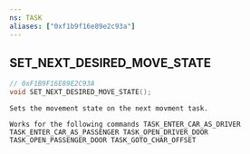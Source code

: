 ```yaml
---
ns: TASK
aliases: ["0xf1b9f16e89e2c93a"]
---
```

## SET_NEXT_DESIRED_MOVE_STATE

```c
// 0xF1B9F16E89E2C93A
void SET_NEXT_DESIRED_MOVE_STATE();
```

```
Sets the movement state on the next movment task.

Works for the following commands TASK_ENTER_CAR_AS_DRIVER TASK_ENTER_CAR_AS_PASSENGER TASK_OPEN_DRIVER_DOOR TASK_OPEN_PASSENGER_DOOR TASK_GOTO_CHAR_OFFSET
```
